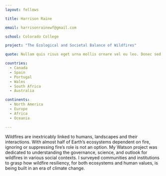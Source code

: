 ```yaml
---
layout: fellows

title: Harrison Raine

email: harrisonrainewf@gmail.com

school: Colorado College

project: "The Ecological and Societal Balance of Wildfires"

quote: Nullam quis risus eget urna mollis ornare vel eu leo. Donec sed odio dui.

countries:
  - Canada
  - Spain
  - Portugal
  - Wales
  - South Africa
  - Australia

continents:
  - North America
  - Europe
  - Africa
  - Oceania

---
```


Wildfires are inextricably linked to humans, landscapes and their interactions. With almost half of Earth’s ecosystems dependent on fire, ignoring or suppressing fire’s role is not an option. My Watson project was dedicated to understanding the governance, science, and outlook for wildfires in various social contexts. I surveyed communities and institutions to grasp how wildfire resiliency, for both ecosystems and human values, is being built in an era of climate change.
